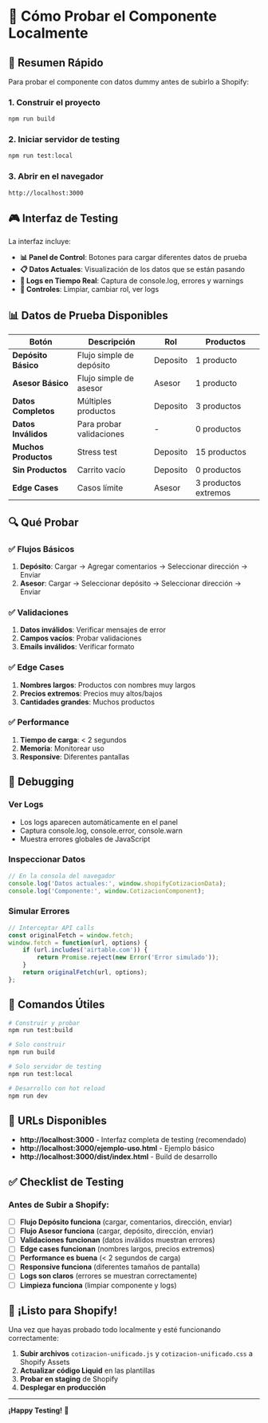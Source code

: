 # 🧪 Cómo Probar el Componente Localmente

## 🎯 Resumen Rápido

Para probar el componente con datos dummy antes de subirlo a Shopify:

### 1. **Construir el proyecto**
```bash
npm run build
```

### 2. **Iniciar servidor de testing**
```bash
npm run test:local
```

### 3. **Abrir en el navegador**
```
http://localhost:3000
```

## 🎮 Interfaz de Testing

La interfaz incluye:

- **📊 Panel de Control**: Botones para cargar diferentes datos de prueba
- **📋 Datos Actuales**: Visualización de los datos que se están pasando
- **📝 Logs en Tiempo Real**: Captura de console.log, errores y warnings
- **🔧 Controles**: Limpiar, cambiar rol, ver logs

## 📊 Datos de Prueba Disponibles

| Botón | Descripción | Rol | Productos |
|-------|-------------|-----|-----------|
| **Depósito Básico** | Flujo simple de depósito | Deposito | 1 producto |
| **Asesor Básico** | Flujo simple de asesor | Asesor | 1 producto |
| **Datos Completos** | Múltiples productos | Deposito | 3 productos |
| **Datos Inválidos** | Para probar validaciones | - | 0 productos |
| **Muchos Productos** | Stress test | Deposito | 15 productos |
| **Sin Productos** | Carrito vacío | Deposito | 0 productos |
| **Edge Cases** | Casos límite | Asesor | 3 productos extremos |

## 🔍 Qué Probar

### ✅ Flujos Básicos
1. **Depósito**: Cargar → Agregar comentarios → Seleccionar dirección → Enviar
2. **Asesor**: Cargar → Seleccionar depósito → Seleccionar dirección → Enviar

### ✅ Validaciones
1. **Datos inválidos**: Verificar mensajes de error
2. **Campos vacíos**: Probar validaciones
3. **Emails inválidos**: Verificar formato

### ✅ Edge Cases
1. **Nombres largos**: Productos con nombres muy largos
2. **Precios extremos**: Precios muy altos/bajos
3. **Cantidades grandes**: Muchos productos

### ✅ Performance
1. **Tiempo de carga**: < 2 segundos
2. **Memoria**: Monitorear uso
3. **Responsive**: Diferentes pantallas

## 🐛 Debugging

### Ver Logs
- Los logs aparecen automáticamente en el panel
- Captura console.log, console.error, console.warn
- Muestra errores globales de JavaScript

### Inspeccionar Datos
```javascript
// En la consola del navegador
console.log('Datos actuales:', window.shopifyCotizacionData);
console.log('Componente:', window.CotizacionComponent);
```

### Simular Errores
```javascript
// Interceptar API calls
const originalFetch = window.fetch;
window.fetch = function(url, options) {
    if (url.includes('airtable.com')) {
        return Promise.reject(new Error('Error simulado'));
    }
    return originalFetch(url, options);
};
```

## 🚀 Comandos Útiles

```bash
# Construir y probar
npm run test:build

# Solo construir
npm run build

# Solo servidor de testing
npm run test:local

# Desarrollo con hot reload
npm run dev
```

## 📱 URLs Disponibles

- **http://localhost:3000** - Interfaz completa de testing (recomendado)
- **http://localhost:3000/ejemplo-uso.html** - Ejemplo básico
- **http://localhost:3000/dist/index.html** - Build de desarrollo

## ✅ Checklist de Testing

### Antes de Subir a Shopify:

- [ ] **Flujo Depósito funciona** (cargar, comentarios, dirección, enviar)
- [ ] **Flujo Asesor funciona** (cargar, depósito, dirección, enviar)
- [ ] **Validaciones funcionan** (datos inválidos muestran errores)
- [ ] **Edge cases funcionan** (nombres largos, precios extremos)
- [ ] **Performance es buena** (< 2 segundos de carga)
- [ ] **Responsive funciona** (diferentes tamaños de pantalla)
- [ ] **Logs son claros** (errores se muestran correctamente)
- [ ] **Limpieza funciona** (limpiar componente y logs)

## 🎉 ¡Listo para Shopify!

Una vez que hayas probado todo localmente y esté funcionando correctamente:

1. **Subir archivos** `cotizacion-unificado.js` y `cotizacion-unificado.css` a Shopify Assets
2. **Actualizar código Liquid** en las plantillas
3. **Probar en staging** de Shopify
4. **Desplegar en producción**

---

**¡Happy Testing!** 🚀
